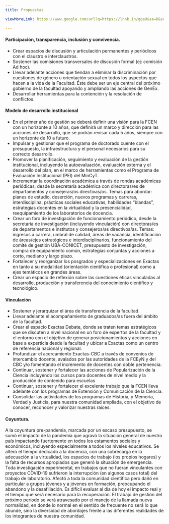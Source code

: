 ```yaml
---
title: Propuestas

viewMoreLink: https://www.google.com/url?q=https://lnnk.in/gqaU&sa=D&source=editors&ust=1629865160269000&usg=AFQjCNHvTNlu_NFMyL1gmsUvWEadCby0qA

---
```


#### Participación, transparencia, inclusión y convivencia.

- Crear espacios de discusión y articulación permanentes y periódicos con el claustro e
interclaustros.
- Sostener las comisiones transversales de discusión formal (ej: comisión Ad hoc).
- Llevar adelante acciones que tiendan a eliminar la discriminación por cuestiones de
género u orientación sexual en todos los aspectos que hacen a la vida de la Facultad.
Éste debe ser un eje central del próximo gobierno de la facultad apoyando y
ampliando las acciones de GenEx.
- Desarrollar herramientas para la contención y la resolución de conflictos.

#### Modelo de desarrollo institucional

- En el primer año de gestión se deberá definir una visión para la FCEN con un horizonte
a 10 años, que definirá un marco y dirección para las acciones de desarrollo, que se
podrán revisar cada 5 años, siempre con un horizonte de 10 a futuro.
- Impulsar y gestionar que el programa de doctorado cuente con el presupuesto, la
infraestructura y el personal necesarios para su correcto desarrollo.
- Promover la planificación, seguimiento y evaluación de la gestión institucional,
incluyendo la autoevaluación, evaluación externa y el desarrollo del plan, en el marco
de herramientas como el Programa de Evaluación Institucional (PEI) del MinCyT.
- Incrementar la coordinación académica a través de rondas académicas periódicas,
desde la secretaría académica con directoras/es de departamentos y consejeras/os
directivas/os. Temas para abordar: planes de estudio, deserción, nuevos programas y
carreras, interdisciplina, prácticas sociales educativas, habilidades “blandas”,
estrategias docentes en la virtualidad y la presencialidad, reequipamiento de los
laboratorios de docencia.
- Crear un foro de investigación de funcionamiento periódico, desde la secretaría de
investigación (incluyendo vinculación) con directoras/es de departamentos e institutos
y consejeros/as directivos/as. Temas: ingresos a carrera, umbral de calidad, áreas de
vacancia, identificación de áreas/ejes estratégicos e interdisciplinarios, funcionamiento
del comité de gestión UBA-CONICET, presupuesto de investigación, compra de
equipamiento común, estrategias conjuntas y acciones a corto, mediano y largo plazo.
- Fortalecer y reorganizar los posgrados y especializaciones en Exactas en tanto a su
modalidad (orientación científica o profesional) como a ejes temáticos en grandes
áreas.
- Crear un espacio de reflexión sobre las cuestiones éticas vinculadas al desarrollo,
producción y transferencia del conocimiento científico y tecnológico.

#### Vinculación

- Sostener y jerarquizar el área de transferencia de la facultad.
- Llevar adelante el acompañamiento de graduados/as fuera del ámbito de la facultad.
- Crear el espacio Exactas Debate, donde se traten temas estratégicos que se discuten a
nivel nacional en un foro de expertos de la facultad y el entorno con el objetivo de
generar posicionamientos y acciones en base a experticia desde la facultad y ubicar a 
Exactas como un centro de referencia nacional y regional.
- Profundizar el acercamiento Exactas-CBC a través de convenios de intercambio
docente, avalados por las autoridades de la FCEyN y del CBC y/o fomentando el
incremento de docentes con doble pertenencia.
- Continuar, sostener y fortalecer las acciones de Popularización de la Ciencia incluyendo
los cursos para docentes de nivel medio y la producción de contenido para escuelas
- Continuar, sostener y fortalecer el excelente trabajo que la FCEN lleva adelante con los
programas de Extensión y Comunicación de la Ciencia.
- Consolidar las actividades de los programas de Historia, y Memoria, Verdad y Justicia,
para nuestra comunidad ampliada, con el objetivo de conocer, reconocer y valorizar
nuestras raíces.

#### Coyuntura. 

A la coyuntura pre-pandemia, marcada por un escaso presupuesto, se sumó el
impacto de la pandemia que agravó la situación general de nuestro país impactando
fuertemente en todos los estamentos sociales y económicos, incluyendo especialmente a
todos los niveles educativos. Se alteró el tiempo dedicado a la docencia, con una sobrecarga en
la adecuación a la virtualidad, los espacios de trabajo (los propios hogares) y la falta de
recursos apropiados que generó la situación de emergencia. Toda investigación experimental,
en trabajos que no fueran vinculantes con proyectos COVID-19 sufrieron la interrupción (en
algunos casos total) del trabajo de laboratorio. Afectó a toda la comunidad científica pero
dañó en particular a grupos jóvenes y a jóvenes en formación, preocupando el abandono y la
desafiliación. Es difícil evaluar al día de hoy el impacto real y el tiempo que será necesario para
la recuperación. El trabajo de gestión del próximo período se verá atravesado por el manejo de
la llamada nueva normalidad, en donde lo normal en el sentido de frecuente no será lo que
abunde, sino la diversidad de abordajes frente a las diferentes realidades de los integrantes de
nuestra comunidad.